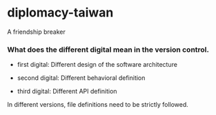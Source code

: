 # diplomacy-taiwan
 A friendship breaker

### What does the different digital mean in the version control.

- first digital: Different design of the software architecture

- second digital: Different behavioral definition 

- third digital: Different API definition

In different versions, file definitions need to be strictly followed.
